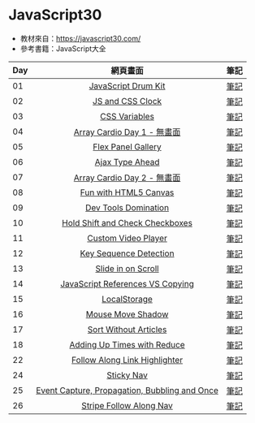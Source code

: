 # JavaScript30

* 教材來自：https://javascript30.com/
* 參考書籍：JavaScript大全

|   Day   |   網頁畫面   |   筆記  |
|:------- |:-----------:| -------:|
|01|[JavaScript Drum Kit](https://alisonwu6.github.io/JavaScript30/01%20-%20JavaScript%20Drum%20Kit/index-START.html)|[筆記](https://github.com/alisonwu6/JavaScript30/tree/master/01%20-%20JavaScript%20Drum%20Kit)|
|02|[JS and CSS Clock](https://alisonwu6.github.io/JavaScript30/02%20-%20JS%20and%20CSS%20Clock/index-START.html)|[筆記](https://github.com/alisonwu6/JavaScript30/tree/master/02%20-%20JS%20and%20CSS%20Clock)|
|03|[CSS Variables](https://alisonwu6.github.io/JavaScript30/03%20-%20CSS%20Variables/index-START.html)|[筆記](https://github.com/alisonwu6/JavaScript30/tree/master/03%20-%20CSS%20Variables)|
|04|[Array Cardio Day 1 - 無畫面](https://alisonwu6.github.io/JavaScript30/04%20-%20Array%20Cardio%20Day%201/index-START.html)|[筆記](https://github.com/alisonwu6/JavaScript30/tree/master/04%20-%20Array%20Cardio%20Day%201)|
|05|[Flex Panel Gallery](https://alisonwu6.github.io/JavaScript30/05%20-%20Flex%20Panel%20Gallery/index-START.html)|[筆記](https://github.com/alisonwu6/JavaScript30/tree/master/05%20-%20Flex%20Panel%20Gallery)|
|06|[Ajax Type Ahead](https://alisonwu6.github.io/JavaScript30/06%20-%20Type%20Ahead/index-START.html)|[筆記](https://github.com/alisonwu6/JavaScript30/tree/master/06%20-%20Type%20Ahead)|
|07|[Array Cardio Day 2 - 無畫面](https://alisonwu6.github.io/JavaScript30/07%20-%20Array%20Cardio%20Day%202/index-START.html)|[筆記](https://github.com/alisonwu6/JavaScript30/tree/master/07%20-%20Array%20Cardio%20Day%202)|
|08|[Fun with HTML5 Canvas](https://alisonwu6.github.io/JavaScript30/08%20-%20Fun%20with%20HTML5%20Canvas/index-START.html)|[筆記](https://github.com/alisonwu6/JavaScript30/tree/master/08%20-%20Fun%20with%20HTML5%20Canvas)|
|09|[Dev Tools Domination](https://alisonwu6.github.io/JavaScript30/09%20-%20Dev%20Tools%20Domination/index-START.html)|[筆記](https://github.com/alisonwu6/JavaScript30/tree/master/09%20-%20Dev%20Tools%20Domination)|
|10|[Hold Shift and Check Checkboxes](https://alisonwu6.github.io/JavaScript30/10%20-%20Hold%20Shift%20and%20Check%20Checkboxes/index-START.html)|[筆記](https://github.com/alisonwu6/JavaScript30/tree/master/10%20-%20Hold%20Shift%20and%20Check%20Checkboxes)|
|11|[Custom Video Player](https://alisonwu6.github.io/JavaScript30/11%20-%20Custom%20Video%20Player/index-START.html)|[筆記](https://github.com/alisonwu6/JavaScript30/tree/master/11%20-%20Custom%20Video%20Player)|
|12|[Key Sequence Detection](https://alisonwu6.github.io/JavaScript30/12%20-%20Key%20Sequence%20Detection/index-START.html)|[筆記](https://github.com/alisonwu6/JavaScript30/tree/master/12%20-%20Key%20Sequence%20Detection)|
|13|[Slide in on Scroll](https://alisonwu6.github.io/JavaScript30/13%20-%20Slide%20in%20on%20Scroll/index-START.html)|[筆記](https://github.com/alisonwu6/JavaScript30/tree/master/13%20-%20Slide%20in%20on%20Scroll)|
|14|[JavaScript References VS Copying](https://alisonwu6.github.io/JavaScript30/14%20-%20JavaScript%20References%20VS%20Copying/index-START.html)|[筆記](https://github.com/alisonwu6/JavaScript30/tree/master/14%20-%20JavaScript%20References%20VS%20Copying)|
|15|[LocalStorage](https://alisonwu6.github.io/JavaScript30/15%20-%20LocalStorage/index-START.html)|[筆記](https://github.com/alisonwu6/JavaScript30/tree/master/15%20-%20LocalStorage)|
|16|[Mouse Move Shadow](https://alisonwu6.github.io/JavaScript30/16%20-%20Mouse%20Move%20Shadow/index-START.html)|[筆記](https://github.com/alisonwu6/JavaScript30/tree/master/16%20-%20Mouse%20Move%20Shadow)|
|17|[Sort Without Articles](https://alisonwu6.github.io/JavaScript30/17%20-%20Sort%20Without%20Articles/index-START.html)|[筆記](https://github.com/alisonwu6/JavaScript30/tree/master/17%20-%20Sort%20Without%20Articles)|
|18|[Adding Up Times with Reduce](https://alisonwu6.github.io/JavaScript30/18%20-%20Adding%20Up%20Times%20with%20Reduce/index-START.html)|[筆記](https://github.com/alisonwu6/JavaScript30/tree/master/18%20-%20Adding%20Up%20Times%20with%20Reduce)|
|22|[Follow Along Link Highlighter](https://alisonwu6.github.io/JavaScript30/22%20-%20Follow%20Along%20Link%20Highlighter/index-START.html)|[筆記](https://github.com/alisonwu6/JavaScript30/tree/master/22%20-%20Follow%20Along%20Link%20Highlighter)|
|24|[Sticky Nav](https://alisonwu6.github.io/JavaScript30/24%20-%20Sticky%20Nav/index-START.html)|[筆記](https://github.com/alisonwu6/JavaScript30/tree/master/24%20-%20Sticky%20Nav)|
|25|[Event Capture, Propagation, Bubbling and Once](https://alisonwu6.github.io/JavaScript30/25%20-%20Event%20Capture%2C%20Propagation%2C%20Bubbling%20and%20Once/index-START.html)|[筆記](https://github.com/alisonwu6/JavaScript30/tree/master/25%20-%20Event%20Capture%2C%20Propagation%2C%20Bubbling%20and%20Once)|
|26|[Stripe Follow Along Nav](https://alisonwu6.github.io/JavaScript30/26%20-%20Stripe%20Follow%20Along%20Nav/index-START.html)|[筆記](https://github.com/alisonwu6/JavaScript30/tree/master/26%20-%20Stripe%20Follow%20Along%20Nav)|
